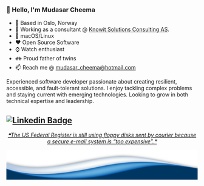 ### :wave: Hello, I'm Mudasar Cheema
- :round_pushpin: Based in Oslo, Norway
- :office: Working as a consultant @ [Knowit Solutions Consulting AS](https://www.knowit.no/).
- :apple: macOS/Linux
- :heart: Open Source Software
- :watch: Watch enthusiast
- :family: Proud father of twins
- 📫 Reach me @ mudasar_cheema@hotmail.com

Experienced software developer passionate about creating resilient, accessible, and fault-tolerant solutions. I enjoy tackling complex problems and staying current with emerging technologies. Looking to grow in both technical expertise and leadership.

[![Linkedin Badge](https://img.shields.io/badge/-LinkedIn-blue?style=flat-square&logo=Linkedin&logoColor=white&link=https://www.linkedin.com/in/mudasar-ahmad/)](https://www.linkedin.com/in/mudasar-ahmad/)
---


 <p align="center">
<a href='https://github.com/marketplace/actions/quote-readme'>
<!--STARTS_HERE_QUOTE_README-->
<i>❝The US Federal Register is still using floppy disks sent by courier because a secure e-mail system is “too expensive”.❞</i>
<!--ENDS_HERE_QUOTE_README-->
</a>
 </p>

 <img src="https://raw.githubusercontent.com/mudasar187/mudasar187/master/wave.png">
